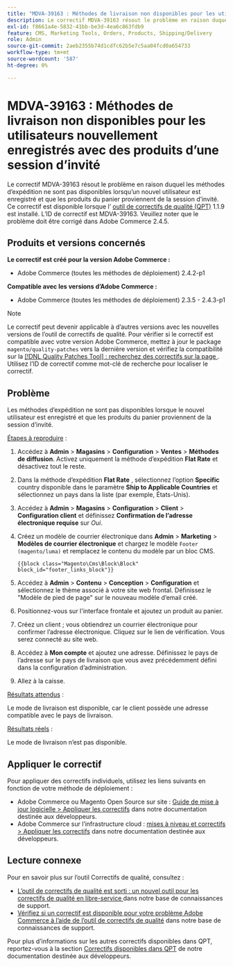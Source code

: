 ```yaml
---
title: "MDVA-39163 : Méthodes de livraison non disponibles pour les utilisateurs nouvellement enregistrés avec des produits d’une session d’invité"
description: Le correctif MDVA-39163 résout le problème en raison duquel les méthodes d’expédition ne sont pas disponibles lorsqu’un nouvel utilisateur est enregistré et que les produits du panier proviennent de la session d’invité. Ce correctif est disponible lorsque l’[outil de correctifs de qualité (QPT)](/help/announcements/adobe-commerce-announcements/magento-quality-patches-released-new-tool-to-self-serve-quality-patches.md) 1.1.9 est installé. L’ID de correctif est MDVA-39163. Veuillez noter que le problème doit être corrigé dans Adobe Commerce 2.4.5.
exl-id: f8661a4e-5832-41bb-be3d-4ea6c863fdb9
feature: CMS, Marketing Tools, Orders, Products, Shipping/Delivery
role: Admin
source-git-commit: 2aeb2355b74d1cdfc62b5e7c5aa04fcd0a654733
workflow-type: tm+mt
source-wordcount: '587'
ht-degree: 0%

---
```


# MDVA-39163 : Méthodes de livraison non disponibles pour les utilisateurs nouvellement enregistrés avec des produits d’une session d’invité

Le correctif MDVA-39163 résout le problème en raison duquel les méthodes d’expédition ne sont pas disponibles lorsqu’un nouvel utilisateur est enregistré et que les produits du panier proviennent de la session d’invité. Ce correctif est disponible lorsque l’ [outil de correctifs de qualité (QPT)](/help/announcements/adobe-commerce-announcements/magento-quality-patches-released-new-tool-to-self-serve-quality-patches.md) 1.1.9 est installé. L’ID de correctif est MDVA-39163. Veuillez noter que le problème doit être corrigé dans Adobe Commerce 2.4.5.

## Produits et versions concernés

**Le correctif est créé pour la version Adobe Commerce :**

* Adobe Commerce (toutes les méthodes de déploiement) 2.4.2-p1

**Compatible avec les versions d’Adobe Commerce :**

* Adobe Commerce (toutes les méthodes de déploiement) 2.3.5 - 2.4.3-p1

>[!NOTE]
>
>Le correctif peut devenir applicable à d’autres versions avec les nouvelles versions de l’outil de correctifs de qualité. Pour vérifier si le correctif est compatible avec votre version Adobe Commerce, mettez à jour le package `magento/quality-patches` vers la dernière version et vérifiez la compatibilité sur la [[!DNL Quality Patches Tool] : recherchez des correctifs sur la page ](https://experienceleague.adobe.com/tools/commerce-quality-patches/index.html). Utilisez l’ID de correctif comme mot-clé de recherche pour localiser le correctif.

## Problème

Les méthodes d’expédition ne sont pas disponibles lorsque le nouvel utilisateur est enregistré et que les produits du panier proviennent de la session d’invité.

<u>Étapes à reproduire</u> :

1. Accédez à **Admin** > **Magasins** > **Configuration** > **Ventes** > **Méthodes de diffusion**. Activez uniquement la méthode d’expédition **Flat Rate** et désactivez tout le reste.
1. Dans la méthode d’expédition **Flat Rate** , sélectionnez l’option **Specific** country disponible dans le paramètre **Ship to Applicable Countries** et sélectionnez un pays dans la liste (par exemple, États-Unis).
1. Accédez à **Admin** > **Magasins** > **Configuration** > **Client** > **Configuration client** et définissez **Confirmation de l’adresse électronique requise** sur _Oui_.
1. Créez un modèle de courrier électronique dans **Admin** > **Marketing** > **Modèles de courrier électronique** et chargez le modèle `Footer (magento/luma)` et remplacez le contenu du modèle par un bloc CMS.

   ```CMS
   {{block class="Magento\Cms\Block\Block" block_id="footer_links_block"}}
   ```

1. Accédez à **Admin** > **Contenu** > **Conception** > **Configuration** et sélectionnez le thème associé à votre site web frontal. Définissez le &quot;Modèle de pied de page&quot; sur le nouveau modèle d’email créé.
1. Positionnez-vous sur l&#39;interface frontale et ajoutez un produit au panier.
1. Créez un client ; vous obtiendrez un courrier électronique pour confirmer l’adresse électronique. Cliquez sur le lien de vérification. Vous serez connecté au site web.
1. Accédez à **Mon compte** et ajoutez une adresse. Définissez le pays de l’adresse sur le pays de livraison que vous avez précédemment défini dans la configuration d’administration.
1. Allez à la caisse.

<u>Résultats attendus</u> :

Le mode de livraison est disponible, car le client possède une adresse compatible avec le pays de livraison.

<u>Résultats réels</u> :

Le mode de livraison n’est pas disponible.

## Appliquer le correctif

Pour appliquer des correctifs individuels, utilisez les liens suivants en fonction de votre méthode de déploiement :

* Adobe Commerce ou Magento Open Source sur site : [Guide de mise à jour logicielle > Appliquer les correctifs](https://experienceleague.adobe.com/en/docs/commerce-operations/tools/quality-patches-tool/usage) dans notre documentation destinée aux développeurs.
* Adobe Commerce sur l’infrastructure cloud : [mises à niveau et correctifs > Appliquer les correctifs](https://experienceleague.adobe.com/en/docs/commerce-cloud-service/user-guide/develop/upgrade/apply-patches) dans notre documentation destinée aux développeurs.

## Lecture connexe

Pour en savoir plus sur l’outil Correctifs de qualité, consultez :

* [ L’outil de correctifs de qualité est sorti : un nouvel outil pour les correctifs de qualité en libre-service ](/help/announcements/adobe-commerce-announcements/magento-quality-patches-released-new-tool-to-self-serve-quality-patches.md) dans notre base de connaissances de support.
* [Vérifiez si un correctif est disponible pour votre problème Adobe Commerce à l’aide de l’outil de correctifs de qualité](/help/support-tools/patches-available-in-qpt-tool/check-patch-for-magento-issue-with-magento-quality-patches.md) dans notre base de connaissances de support.

Pour plus d’informations sur les autres correctifs disponibles dans QPT, reportez-vous à la section [Correctifs disponibles dans QPT](https://experienceleague.adobe.com/tools/commerce-quality-patches/index.html) de notre documentation destinée aux développeurs.
